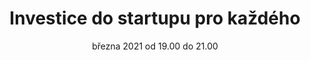 ---
sessionNumber: 79
title: Investice do startupu pro každého
shortTitle: Investice do startupu pro každého
lecturers: Josef Tětek, The Anh Nguyen, Jiří Fabián
date: 02. března 2021 od 19.00 do 21.00
address: Online Caffé
mapLink: https://zive.tv/topmonks-caffe/
link: https://www.meetup.com/TopMonks-Caffe/events/276513172/
picture: posters/2021-03-02.png
presentationLink:
videoLink:
---